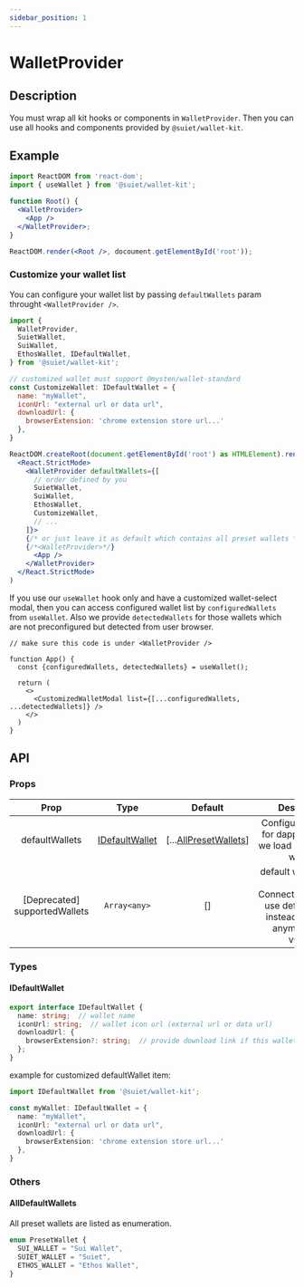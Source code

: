 ```yaml
---
sidebar_position: 1
---
```


# WalletProvider

## Description

You must wrap all kit hooks or components in `WalletProvider`. Then you can use all hooks and components provided by `@suiet/wallet-kit`.

## Example

```jsx
import ReactDOM from 'react-dom';
import { useWallet } from '@suiet/wallet-kit';

function Root() {
  <WalletProvider>
    <App />
  </WalletProvider>;
}

ReactDOM.render(<Root />, docoument.getElementById('root'));
```

### Customize your wallet list
 
You can configure your wallet list by passing `defaultWallets` param throught `<WalletProvider />`.

```jsx
import {
  WalletProvider,
  SuietWallet,
  SuiWallet,
  EthosWallet, IDefaultWallet,
} from '@suiet/wallet-kit';

// customized wallet must support @mysten/wallet-standard
const CustomizeWallet: IDefaultWallet = {
  name: "myWallet",
  iconUrl: "external url or data url",
  downloadUrl: {
    browserExtension: 'chrome extension store url...'
  },
}

ReactDOM.createRoot(document.getElementById('root') as HTMLElement).render(
  <React.StrictMode>
    <WalletProvider defaultWallets={[
      // order defined by you
      SuietWallet,
      SuiWallet,
      EthosWallet,
      CustomizeWallet,
      // ...
    ]}>
    {/* or just leave it as default which contains all preset wallets */}
    {/*<WalletProvider>*/}
      <App />
    </WalletProvider>
  </React.StrictMode>
)
```

If you use our `useWallet` hook only and have a customized wallet-select modal, then you can access configured wallet list by `configuredWallets` from `useWallet`. Also we provide `detectedWallets` for those wallets which are not preconfigured but detected from user browser.

```
// make sure this code is under <WalletProvider />

function App() {
  const {configuredWallets, detectedWallets} = useWallet();
  
  return (
    <>
      <CustomizedWalletModal list={[...configuredWallets, ...detectedWallets]} />
    </>
  )
}
```

## API

### Props

|Prop|Type|Default|Description|
|:-:|:-:|:-:|:-:|
|defaultWallets|[IDefaultWallet](./WalletProvider.md#idefaultwallet)|[...[AllPresetWallets](./WalletProvider.md#allDefaultWallets)]|Configure wallet list for dapp, by default we load all the preset wallets|
|[Deprecated] supportedWallets|`Array<any>`|[]|default wallets show on ConnectWalletModal, use defaultWallets instead (Not used anymore since v0.1.x)|

### Types

#### IDefaultWallet

```typescript
export interface IDefaultWallet {
  name: string;  // wallet name
  iconUrl: string;  // wallet icon url (external url or data url)
  downloadUrl: {
    browserExtension?: string;  // provide download link if this wallet is not installed
  };
}
```

example for customized defaultWallet item: 

```typescript
import IDefaultWallet from '@suiet/wallet-kit';

const myWallet: IDefaultWallet = {
  name: "myWallet",
  iconUrl: "external url or data url",
  downloadUrl: {
    browserExtension: 'chrome extension store url...'
  },
}
```

### Others

#### AllDefaultWallets

All preset wallets are listed as enumeration.

```typescript
enum PresetWallet {
  SUI_WALLET = "Sui Wallet",
  SUIET_WALLET = "Suiet",
  ETHOS_WALLET = "Ethos Wallet",
}
```



